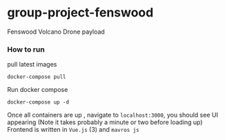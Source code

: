 # group-project-fenswood

Fenswood Volcano Drone payload

### How to run

pull latest images

```
docker-compose pull
```

Run docker compose

```
docker-compose up -d
```

Once all containers are up , navigate to `localhost:3000`, you should see UI appearing
(Note it takes probably a minute or two before loading up)
Frontend is written in `Vue.js` (3) and `mavros js` 
